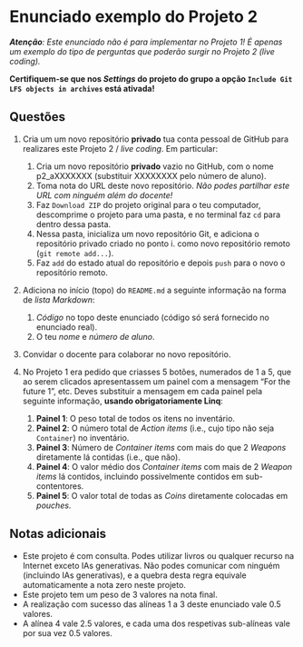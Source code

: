 # Enunciado exemplo do Projeto 2

_**Atenção**: Este enunciado não é para implementar no Projeto 1! É apenas um
exemplo do tipo de perguntas que poderão surgir no Projeto 2 (_live coding_)._

**Certifiquem-se que nos _Settings_ do projeto do grupo a opção `Include Git LFS
objects in archives` está ativada!**

## Questões


1. Cria um um novo repositório **privado** tua conta pessoal de GitHub para
   realizares este Projeto 2 / *live coding*. Em particular:

    1. Cria um novo repositório **privado** vazio no GitHub, com o nome
       p2_aXXXXXXX (substituir XXXXXXXX pelo número de aluno).
    2. Toma nota do URL deste novo repositório. *Não podes partilhar
       este URL com ninguém além do docente\!*
    3. Faz `Download ZIP` do projeto original para o teu computador, descomprime
       o projeto para uma pasta, e no terminal faz `cd` para dentro dessa pasta.
    4. Nessa pasta, inicializa um novo repositório Git, e adiciona o repositório
       privado criado no ponto i. como novo repositório remoto (`git remote
       add...`).
    5. Faz `add` do estado atual do repositório e depois `push` para o novo
       o repositório remoto.

2.  Adiciona no início (topo) do `README.md` a seguinte informação na
    forma de *lista Markdown*:

    1.  *Código* no topo deste enunciado (código só será fornecido no enunciado
        real).
    2.  O teu *nome* e *número de aluno*.

3.  Convidar o docente para colaborar no novo repositório.

4.  No Projeto 1 era pedido que criasses 5 botões, numerados de 1 a 5,
    que ao serem clicados apresentassem um painel com a mensagem “For
    the future 1”, etc. Deves substituir a mensagem em cada painel pela
    seguinte informação, **usando obrigatoriamente Linq**:

    1. **Painel 1**: O peso total de todos os itens no inventário.
    2. **Painel 2**: O número total de _Action items_ (i.e., cujo tipo não seja
       `Container`) no inventário.
    3. **Painel 3**: Número de _Container items_ com mais do que 2 _Weapons_
       diretamente lá contidas (i.e., que não).
    4. **Painel 4**: O valor médio dos _Container items_ com mais de 2 _Weapon
       items_ lá contidos, incluindo possivelmente contidos em sub-contentores.
    5. **Painel 5**: O valor total de todas as _Coins_ diretamente colocadas em
       _pouches_.

## Notas adicionais

- Este projeto é com consulta. Podes utilizar livros ou qualquer recurso na
  Internet exceto IAs generativas. Não podes comunicar com ninguém (incluindo
  IAs generativas), e a quebra desta regra equivale automaticamente a nota zero
  neste projeto.
- Este projeto tem um peso de 3 valores na nota final.
- A realização com sucesso das alíneas 1 a 3 deste enunciado vale 0.5 valores.
- A alínea 4 vale 2.5 valores, e cada uma dos respetivas sub-alíneas
  vale por sua vez 0.5 valores.
